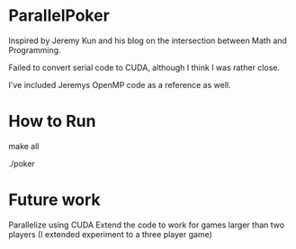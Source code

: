 # ParallelPoker

Inspired by Jeremy Kun and his blog on the intersection between Math and Programming. 

Failed to convert serial code to CUDA, although I think I was rather close.

I've included Jeremys OpenMP code as a reference as well.

# How to Run

make all

./poker

# Future work 

Parallelize using CUDA
Extend the code to work for games larger than two players (I extended experiment to a three player game)
